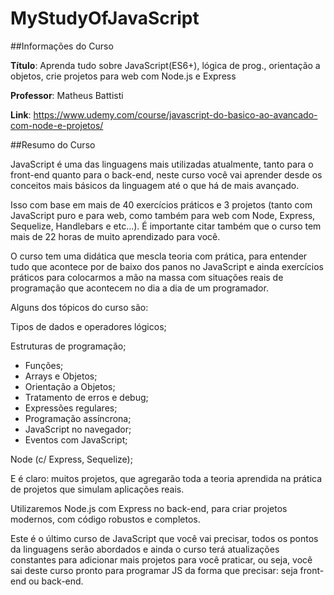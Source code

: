 # MyStudyOfJavaScript

##Informações do Curso

**Título**: Aprenda tudo sobre JavaScript(ES6+), lógica de prog., orientação a objetos, crie projetos para web com Node.js e Express

**Professor**: Matheus Battisti

**Link**: https://www.udemy.com/course/javascript-do-basico-ao-avancado-com-node-e-projetos/

##Resumo do Curso

JavaScript é uma das linguagens mais utilizadas atualmente, tanto para o front-end quanto para o back-end, neste curso você vai aprender desde os conceitos mais básicos da linguagem até o que há de mais avançado.

Isso com base em mais de 40 exercícios práticos e 3 projetos (tanto com JavaScript puro e para web, como também para web com Node, Express, Sequelize, Handlebars e etc...). É importante citar também que o curso tem mais de 22 horas de muito aprendizado para você.

O curso tem uma didática que mescla teoria com prática, para entender tudo que acontece por de baixo dos panos no JavaScript e ainda exercícios práticos para colocarmos a mão na massa com situações reais de programação que acontecem no dia a dia de um programador.

Alguns dos tópicos do curso são:

Tipos de dados e operadores lógicos;

Estruturas de programação;

* Funções;
* Arrays e Objetos;
* Orientação a Objetos;
* Tratamento de erros e debug;
* Expressões regulares;
* Programação assíncrona;
* JavaScript no navegador;
* Eventos com JavaScript;

Node (c/ Express, Sequelize);

E é claro: muitos projetos, que agregarão toda a teoria aprendida na prática de projetos que simulam aplicações reais.

Utilizaremos Node.js com Express no back-end, para criar projetos modernos, com código robustos e completos.

Este é o último curso de JavaScript que você vai precisar, todos os pontos da linguagens serão abordados e ainda o curso terá atualizações constantes para adicionar mais projetos para você praticar, ou seja, você sai deste curso pronto para programar JS da forma que precisar: seja front-end ou back-end.